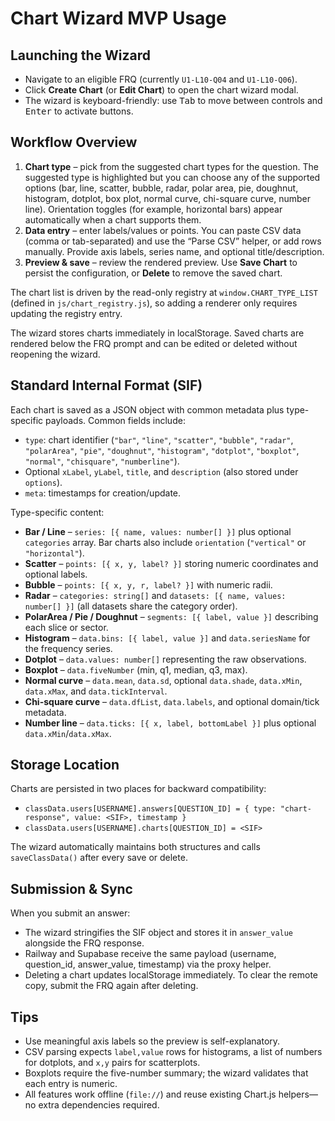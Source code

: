# Chart Wizard MVP Usage

## Launching the Wizard
- Navigate to an eligible FRQ (currently `U1-L10-Q04` and `U1-L10-Q06`).
- Click **Create Chart** (or **Edit Chart**) to open the chart wizard modal.
- The wizard is keyboard-friendly: use <kbd>Tab</kbd> to move between controls and <kbd>Enter</kbd> to activate buttons.

## Workflow Overview
1. **Chart type** – pick from the suggested chart types for the question. The suggested type is highlighted but you can choose any of the supported options (bar, line, scatter, bubble, radar, polar area, pie, doughnut, histogram, dotplot, box plot, normal curve, chi-square curve, number line). Orientation toggles (for example, horizontal bars) appear automatically when a chart supports them.
2. **Data entry** – enter labels/values or points. You can paste CSV data (comma or tab-separated) and use the “Parse CSV” helper, or add rows manually. Provide axis labels, series name, and optional title/description.
3. **Preview & save** – review the rendered preview. Use **Save Chart** to persist the configuration, or **Delete** to remove the saved chart.

The chart list is driven by the read-only registry at `window.CHART_TYPE_LIST` (defined in `js/chart_registry.js`), so adding a renderer only requires updating the registry entry.

The wizard stores charts immediately in localStorage. Saved charts are rendered below the FRQ prompt and can be edited or deleted without reopening the wizard.

## Standard Internal Format (SIF)
Each chart is saved as a JSON object with common metadata plus type-specific payloads. Common fields include:

- `type`: chart identifier (`"bar"`, `"line"`, `"scatter"`, `"bubble"`, `"radar"`, `"polarArea"`, `"pie"`, `"doughnut"`, `"histogram"`, `"dotplot"`, `"boxplot"`, `"normal"`, `"chisquare"`, `"numberline"`).
- Optional `xLabel`, `yLabel`, `title`, and `description` (also stored under `options`).
- `meta`: timestamps for creation/update.

Type-specific content:

- **Bar / Line** – `series: [{ name, values: number[] }]` plus optional `categories` array. Bar charts also include `orientation` (`"vertical"` or `"horizontal"`).
- **Scatter** – `points: [{ x, y, label? }]` storing numeric coordinates and optional labels.
- **Bubble** – `points: [{ x, y, r, label? }]` with numeric radii.
- **Radar** – `categories: string[]` and `datasets: [{ name, values: number[] }]` (all datasets share the category order).
- **PolarArea / Pie / Doughnut** – `segments: [{ label, value }]` describing each slice or sector.
- **Histogram** – `data.bins: [{ label, value }]` and `data.seriesName` for the frequency series.
- **Dotplot** – `data.values: number[]` representing the raw observations.
- **Boxplot** – `data.fiveNumber` (min, q1, median, q3, max).
- **Normal curve** – `data.mean`, `data.sd`, optional `data.shade`, `data.xMin`, `data.xMax`, and `data.tickInterval`.
- **Chi-square curve** – `data.dfList`, `data.labels`, and optional domain/tick metadata.
- **Number line** – `data.ticks: [{ x, label, bottomLabel }]` plus optional `data.xMin`/`data.xMax`.

## Storage Location
Charts are persisted in two places for backward compatibility:

- `classData.users[USERNAME].answers[QUESTION_ID] = { type: "chart-response", value: <SIF>, timestamp }`
- `classData.users[USERNAME].charts[QUESTION_ID] = <SIF>`

The wizard automatically maintains both structures and calls `saveClassData()` after every save or delete.

## Submission & Sync
When you submit an answer:
- The wizard stringifies the SIF object and stores it in `answer_value` alongside the FRQ response.
- Railway and Supabase receive the same payload (username, question_id, answer_value, timestamp) via the proxy helper.
- Deleting a chart updates localStorage immediately. To clear the remote copy, submit the FRQ again after deleting.

## Tips
- Use meaningful axis labels so the preview is self-explanatory.
- CSV parsing expects `label,value` rows for histograms, a list of numbers for dotplots, and `x,y` pairs for scatterplots.
- Boxplots require the five-number summary; the wizard validates that each entry is numeric.
- All features work offline (`file://`) and reuse existing Chart.js helpers—no extra dependencies required.
